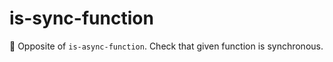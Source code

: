 # is-sync-function
:dog: Opposite of `is-async-function`. Check that given function is synchronous.
